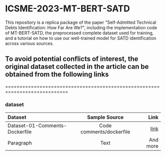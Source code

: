 # ICSME-2023-MT-BERT-SATD
This repository is a replica package of the paper "Self-Admitted Technical Debts Identification: How Far Are We?", including the implementation code of MT-BERT-SATD, the preprocessed complete dataset used for training, and a tutorial on how to use our well-trained model for SATD identification across various sources.

## To avoid potential conflicts of interest, the original dataset collected in the article can be obtained from the following links
============================================================================
### dataset

| Dataset     | Sample Source | Link     |
| :---        |    :----:   |          ---: |
| Dataset-01-Comments-Dockerfile | Code comments/dockerfile |[link](https://docs.google.com/spreadsheets/d/1ZCkdLxQjJyZpp88NtXYcSCNko8HX-2-uUzX217pf67s/edit#gid=0)  |
| Paragraph   | Text        | And more      |
